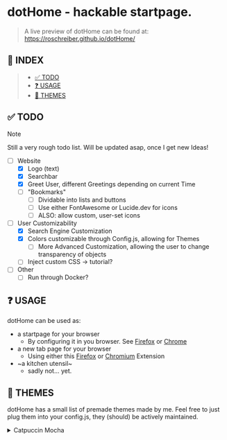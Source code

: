 # dotHome - hackable startpage.

> A live preview of dotHome can be found at:
> https://roschreiber.github.io/dotHome/

## 📜 INDEX

>- [✅ TODO](#-todo)
>- [❓ USAGE](#-usage)
>- [🎨 THEMES](#-themes)

## ✅ TODO
> [!NOTE]  
> Still a very rough todo list. Will be updated asap, once I get new Ideas!

- [ ] Website 
    - [x] Logo (text)
    - [x] Searchbar
    - [x] Greet User, different Greetings depending on current Time
    - [ ] "Bookmarks"
        - [ ] Dividable into lists and buttons 
        - [ ] Use either FontAwesome or Lucide.dev for icons
        - [ ] ALSO: allow custom, user-set icons

- [ ] User Customizability
    - [x] Search Engine Customization
    - [x] Colors customizable through Config.js, allowing for Themes
        - [ ] More Advanced Customization, allowing the user to change transparency of objects
    - [ ] Inject custom CSS -> tutorial?

- [ ] Other
    - [ ] Run through Docker?
 
## ❓ USAGE
dotHome can be used as:

- a startpage for your browser
    - By configuring it in you browser. See [Firefox](https://support.mozilla.org/en-US/kb/how-to-set-the-home-page) or [Chrome](https://support.google.com/chrome/answer/95314)
- a new tab page for your browser
    - Using either this [Firefox](https://addons.mozilla.org/de/firefox/addon/custom-new-tab-page/) or [Chromium](https://chromewebstore.google.com/detail/change-new-tab/mocklpfdimiadpbgamlgehpgpodggahe) Extension
- ~a kitchen utensil~
    - sadly not... yet. 

## 🎨 THEMES
dotHome has a small list of premade themes made by me.
Feel free to just plug them into your config.js, they (should) be actively maintained.

<details>

<summary>Catpuccin Mocha</summary>

![image](https://github.com/roschreiber/dotHome/assets/87716938/951c762b-62aa-4889-989f-7a8d5e7f88f6)

```
window.inputBorderColor = '#6e6c7e';
window.inputTextColor = '#b4befe';
window.inputBackgroundColor = '#1e1e2e';
window.inputShadowColor = '#00000026';
window.inputShadowInsetColor = '#313244';
window.inputTextShadowColor = '#ffffffa8';
window.inputFocusBorderColor = '#b4befe';
window.inputFocusShadowColor = '#ffffff26';
window.inputFocusShadowInsetColor = '#b4befe';
window.inputPlaceholderColor = '#b4befe';
window.logoGradientColor1 = '#1e1e2e';
window.logoGradientColor2 = '#1e1e2e';
window.logoTextShadowColor1 = '#00000026';
window.logoTextShadowColor2 = '#313244';
window.logoHoverGradientColor1 = '#302D41';
window.logoHoverGradientColor2 = '#45475A';
window.logoHoverTextShadowColor1 = '#b4befe25';
window.logoHoverTextShadowColor2 = '#302D41';
window.backgroundGradientColorBottom = '#1e1e2e';
window.backgroundGradientColorTop = '#1e1e2e';
window.greetingTextColor = '#b4befe60';
```

</details>
